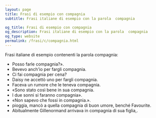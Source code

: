 ```yaml
---
layout: page
title: Frasi di esempio con compagnia 
subtitle: Frasi italiane di esempio con la parola  compagnia

og_title: Frasi di esempio con compagnia 
og_description: Frasi italiane di esempio con la parola  compagnia
og_type: website
permalink: /frasi/c/compagnia.html
---
```


Frasi italiane di esempio contenenti la parola compagnia:


- Posso farle compagnia?».
- Bevevo anch'io per fargli compagnia.
- Ci fai compagnia per cena?
- Daisy ne accettò uno per fargli compagnia.
- Faceva un rumore che le teneva compagnia.
- «Sono stato così bene in sua compagnia.
- I due sonni si faranno compagnia».
- «Non sapevo che fossi in compagnia.».
- pioggia, mancò a quella compagnia di buon umore, benché Favourite.
- Abitualmente Gillenormand arrivava in compagnia di sua figlia,.
